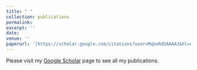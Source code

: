 ```yaml
---
title: " "
collection: publications
permalink:
excerpt: ''
date: 
venue: ''
paperurl: '[https://scholar.google.com/citations?user=MqkoRdUAAAAJ&hl=en]'
---
```


Please visit my [Google Scholar](https://scholar.google.com/citations?user=MqkoRdUAAAAJ&hl=en) page to see all my publications.
